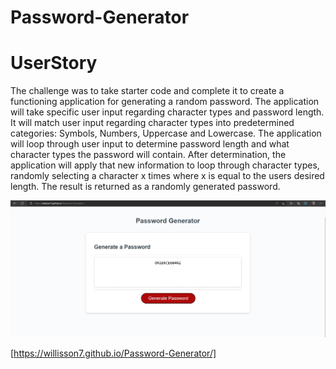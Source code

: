 # Password-Generator

# UserStory 
 The challenge was to take starter code and complete it to create a functioning application for generating a random password. 
 The application will take specific user input regarding character types and password length. It will match user input regarding character types into predetermined 
 categories: Symbols, Numbers, Uppercase and Lowercase. The application will loop through user input to determine password length and what character types the password will contain. After determination, the application will apply that new information to loop through character types, randomly selecting a character x times where x is equal to the users desired length. The result is returned as a randomly generated password.

![ScreenShot](./assets/images/ScreenShot.jpg)

[https://willisson7.github.io/Password-Generator/]